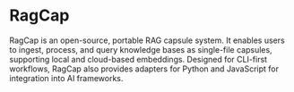 # RagCap
RagCap is an open-source, portable RAG capsule system.  It enables users to ingest, process, and query knowledge bases as single-file capsules,  supporting local and cloud-based embeddings. Designed for CLI-first workflows, RagCap also provides adapters for Python and JavaScript for integration into AI frameworks.
